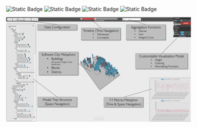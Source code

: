 ![Static Badge](https://img.shields.io/badge/ThreeJS-green)
![Static Badge](https://img.shields.io/badge/ViteJs-blue)
![Static Badge](https://img.shields.io/badge/Express-orange)
![Static Badge](https://img.shields.io/badge/bin-pack-red)

<img src="video-demos%2Fbanner.png" width="1000">